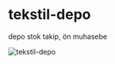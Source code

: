 # tekstil-depo
depo stok takip, ön muhasebe

![tekstil-depo](https://github.com/dursunkatar/tekstil-depo/blob/master/tekstil.jpg)
